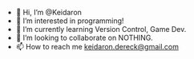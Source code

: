 - 👋 Hi, I’m @Keidaron
- 👀 I’m interested in programming!
- 🌱 I’m currently learning Version Control, Game Dev.
- 💞️ I’m looking to collaborate on NOTHING.
- 📫 How to reach me keidaron.dereck@gmail.com

<!---
Keidaron/Keidaron is a ✨ special ✨ repository because its `README.md` (this file) appears on your GitHub profile.
You can click the Preview link to take a look at your changes.
--->
